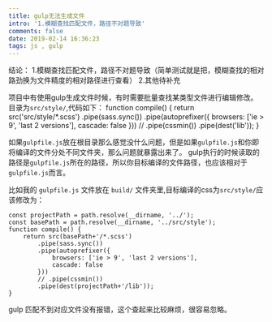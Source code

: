 ```yaml
---
title: gulp无法生成文件
intro: '1.模糊查找匹配文件，路径不对题导致'
comments: false
date: 2019-02-14 16:36:23
tags: js , gulp
---
```




结论：
  1.模糊查找匹配文件，路径不对题导致（简单测试就是把，模糊查找的相对路劲换为文件精度的相对路径进行查看）
  2.其他待补充

项目中有使用gulp生成文件时候，有时需要批量查找某类型文件进行编辑修改。目录为`src/style/`,代码如下：
    function compile() {
        return src('src/style/*.scss')
            .pipe(sass.sync())
            .pipe(autoprefixer({
                browsers: ['ie > 9', 'last 2 versions'],
                cascade: false
            }))
            // .pipe(cssmin())
            .pipe(dest('lib'));
    }
    
    
 如果`gulpfile.js`放在根目录那么感觉没什么问题，但是如果`gulpfile.js`和你即将编译的文件分处不同文件夹，那么问题就暴露出来了。
 gulp执行的时候读取的路径是`gulpfile.js`所在的路径，所以你目标编译的文件路径，也应该相对于`gulpfile.js`而言。
  
 比如我的 `gulpfile.js` 文件放在 `build/` 文件夹里,目标编译的css为`src/style/`应该修改为：
 
    const projectPath = path.resolve(__dirname, '../');
    const basePath = path.resolve(__dirname, '../src/style');
    function compile() {
        return src(basePath+'/*.scss')
            .pipe(sass.sync())
            .pipe(autoprefixer({
                browsers: ['ie > 9', 'last 2 versions'],
                cascade: false
            }))
            // .pipe(cssmin())
            .pipe(dest(projectPath+'/lib'));
    }
    
  gulp 匹配不到对应文件没有报错，这个查起来比较麻烦，很容易忽略。
